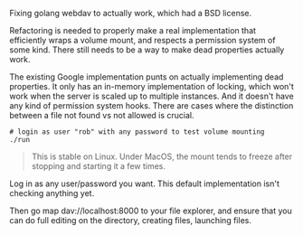 Fixing golang webdav to actually work, which had a BSD license.

Refactoring is needed to properly make a real implementation that efficiently wraps a volume mount, and respects a permission system of some kind.  There still needs to be a way to make dead properties actually work.

The existing Google implementation punts on actually implementing dead properties.  It only has an in-memory implementation of locking, which won't work when the server is scaled up to multiple instances.  And it doesn't have any kind of permission system hooks.  There are cases where the distinction between a file not found vs not allowed is crucial.

```
# login as user "rob" with any password to test volume mounting
./run
```

> This is stable on Linux.  Under MacOS, the mount tends to freeze after stopping and starting it a few times.

Log in as any user/password you want.  This default implementation isn't checking anything yet.

Then go map dav://localhost:8000  to your file explorer, and ensure that you can do full editing on the directory, creating files, launching files.
